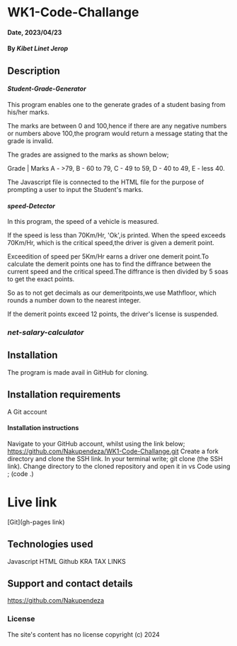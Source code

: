 # WK1-Code-Challange
#### Date, 2023/04/23
#### By *Kibet Linet Jerop*

## Description 
#### *Student-Grade-Generator*
This program enables one to the generate  grades of a student basing from his/her marks.

The marks are between 0 and 100,hence if there are any negative numbers or numbers above 100,the program would return a message stating that the grade is invalid.

The grades are assigned to the marks as shown below;

Grade  | Marks
A -      >79,
B -      60 to 79,
C -      49 to 59,
D -      40 to 49,
E -      less 40.

The Javascript file is connected to the HTML file for the purpose of prompting a user to input the Student's marks.

#### *speed-Detector*
In this program, the speed of a vehicle is measured.

If the speed is less than 70Km/Hr, 'Ok',is printed. When the speed exceeds 70Km/Hr, which is the critical speed,the driver is given a demerit point.

Exceedition of speed per 5Km/Hr earns a driver one demerit point.To calculate the demerit points one has to find the diffrance between the current speed and the critical speed.The diffrance is then divided by 5 soas to get the exact points.

So as to not get  decimals as our demeritpoints,we use Mathfloor, which rounds a number down to the nearest integer.

If the demerit points exceed 12 points, the driver's license is suspended.

### *net-salary-calculator*

## Installation
The program is made avail in GitHub for cloning.

## Installation requirements 
A Git account

#### Installation instructions
Navigate to your GitHub account, whilst using the link below;
https://github.com/Nakupendeza/WK1-Code-Challange.git
Create a fork directory and clone the SSH link.
In your terminal write; git clone (the SSH link).
Change directory to the cloned repository and open it in vs Code using ; (code .)

# Live link
[Git](gh-pages link)

## Technologies used
Javascript
HTML
Github
KRA TAX LINKS

## Support and contact details
https://github.com/Nakupendeza

### License
The site's content has no license 
copyright (c) 2024

